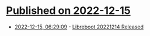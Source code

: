 # [Published on 2022-12-15](index.md)

* [2022-12-15, 06:29:09](https://news.ycombinator.com/item?id=33996015) - [Libreboot 20221214 Released](https://libreboot.org/news/libreboot20221214.html)
